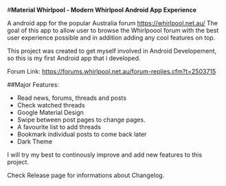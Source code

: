 
#**Material Whirlpool - Modern Whirlpool Android App Experience**

A android app for the popular Australia forum https://whirlpool.net.au/
The goal of this app to allow user to browse the Whirlpoool forum with the best user experience possible and in addition adding any cool features on top.

This project was created to get myself involved in Android Developement, so this is my first Android app that i developed. 

Forum Link: https://forums.whirlpool.net.au/forum-replies.cfm?t=2503715

##Major Features:
- Read news, forums, threads and posts
- Check watched threads
- Google Material Design
- Swipe between post pages to change pages.
- A favourite list to add threads
- Bookmark individual posts to come back later
- Dark Theme

I will try my best to continously improve and add new features to this project.

Check Release page for informations about Changelog.
